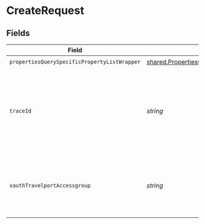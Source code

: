 # CreateRequest


## Fields

| Field                                                                                                                  | Type                                                                                                                   | Required                                                                                                               | Description                                                                                                            |
| ---------------------------------------------------------------------------------------------------------------------- | ---------------------------------------------------------------------------------------------------------------------- | ---------------------------------------------------------------------------------------------------------------------- | ---------------------------------------------------------------------------------------------------------------------- |
| `propertiesQuerySpecificPropertyListWrapper`                                                                           | [shared.PropertiesQuerySpecificPropertyListWrapper](../../models/shared/propertiesqueryspecificpropertylistwrapper.md) | :heavy_check_mark:                                                                                                     | N/A                                                                                                                    |
| `traceId`                                                                                                              | *string*                                                                                                               | :heavy_minus_sign:                                                                                                     | Identifier used to correlate API invocations across long-running or multi-call business flows.                         |
| `xauthTravelportAccessgroup`                                                                                           | *string*                                                                                                               | :heavy_minus_sign:                                                                                                     | Identifies the Travelport access group with which the caller is associated                                             |